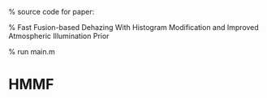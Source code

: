 
% source code for paper:


% Fast Fusion-based Dehazing With Histogram Modification and Improved Atmospheric Illumination Prior


% run main.m
# HMMF
